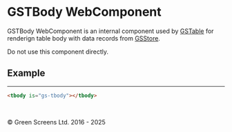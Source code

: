 # GSTBody WebComponent

GSTBody WebComponent is an internal component used by [GSTable](GSTable.md) for renderign table body with data records from [GSStore](GSStore.md). 

Do not use this component directly.

## Example
---
 
```html
<tbody is="gs-tbody"></tbody>
```
<br>

&copy; Green Screens Ltd. 2016 - 2025
